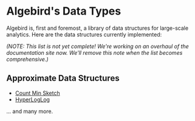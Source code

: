 # Algebird's Data Types

Algebird is, first and foremost, a library of data structures for large-scale analytics. Here are the data structures currently implemented:

*(NOTE: This list is not yet complete! We're working on an overhaul of the documentation site now. We'll remove this note when the list becomes comprehensive.)*

## Approximate Data Structures

- [Count Min Sketch](https://github.com/twitter/algebird/blob/develop/algebird-core/src/main/scala/com/twitter/algebird/CountMinSketch.scala)
- [HyperLogLog](https://github.com/twitter/algebird/blob/develop/algebird-core/src/main/scala/com/twitter/algebird/HyperLogLog.scala)

... and many more.
